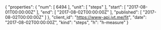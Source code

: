 {
  "properties": {
    "num": [
      6494
    ],
    "unit": [
      "steps"
    ],
    "start": [
      "2017-08-01T00:00:00Z"
    ],
    "end": [
      "2017-08-02T00:00:00Z"
    ],
    "published": [
      "2017-08-02T00:00:00Z"
    ]
  },
  "client_id": "https://www-api.jvt.me/fit",
  "date": "2017-08-02T00:00:00Z",
  "kind": "steps",
  "h": "h-measure"
}
